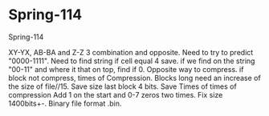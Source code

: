 # Spring-114
Spring-114

XY-YX, AB-BA and Z-Z 3 combination and opposite. Need to try to predict "0000-1111". Need to find string if cell equal 4 save. if we find on the string "00-11" and where it that on top, find if 0. Opposite way to compress. if block not compress, times of Compression. Blocks long need an increase of the size of file//15. Save size last block 4 bits. Save Times of times of compression Add 1 on the start and 0-7 zeros two times. Fix size 1400bits+-. Binary file format .bin.
